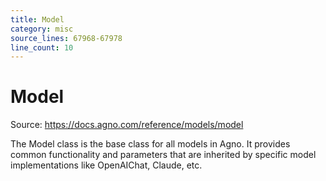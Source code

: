 ```yaml
---
title: Model
category: misc
source_lines: 67968-67978
line_count: 10
---
```


# Model
Source: https://docs.agno.com/reference/models/model



The Model class is the base class for all models in Agno. It provides common functionality and parameters that are inherited by specific model implementations like OpenAIChat, Claude, etc.

<Snippet file="model-base-params.mdx" />


